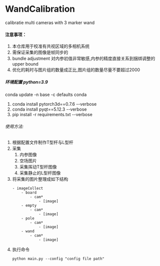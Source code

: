 # WandCalibration
calibratie multi cameras with 3 marker wand 

#### 注意事项：
1. 本仓库用于校准有共视区域的多相机系统
2. 需保证采集的图像是帧同步的
3. bundle adjustment 对内参初值非常敏感,内参的精度直接关系到捆绑调整的 upper bound
4. 优化的耗时与图片组的数量成正比,图片组的数量尽量不要超过2000

##### 环境配置 python=3.9
conda update -n base -c defaults conda
1. conda install pytorch3d==0.7.6 --verbose
2. conda install pyqt==5.12.3 --verbose
3. pip install -r requirements.txt --verbose

###### 使用方法:
1. 根据配置文件制作T型杆与L型杆
2. 采集
    1. 内参图像
    2. 空场图片
    3. 采集挥动T型杆图像
    4. 采集静止的L型杆图像
3. 将采集的图片整理成如下结构
    ```
    - imageCollect
        - board
            - cam*
                - [image]
        - empty
            - cam*
                - [image]
        - pole
            - cam*
                - [image]
        - wand
            - cam*
                - [image]
    ```
4. 执行命令
    ```
    python main.py --config "config file path"
    ```